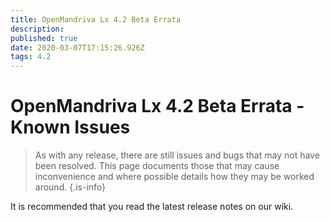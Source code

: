 ```yaml
---
title: OpenMandriva Lx 4.2 Beta Errata
description: 
published: true
date: 2020-03-07T17:15:26.926Z
tags: 4.2
---
```


# OpenMandriva Lx 4.2 Beta Errata - Known Issues
> As with any release, there are still issues and bugs that may not have been resolved. This page documents those that may cause inconvenience and where possible details how they may be worked around.
{.is-info}


It is recommended that you read the latest release notes on our wiki.
